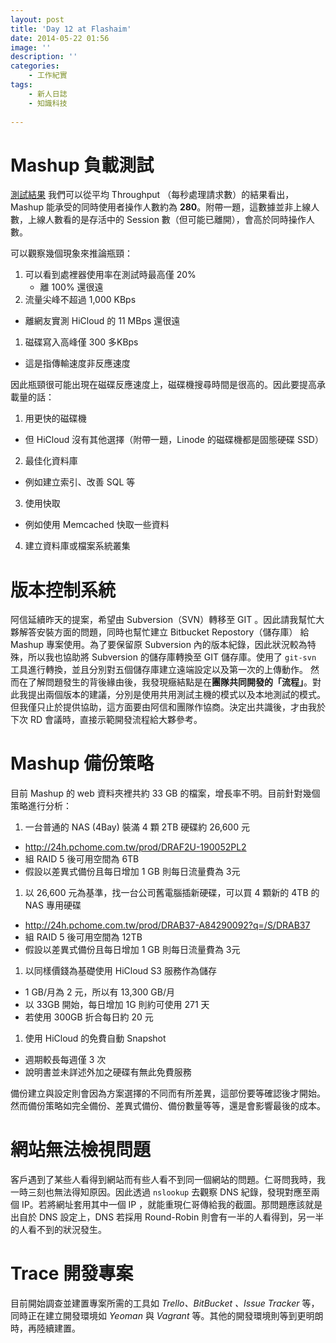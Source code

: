 ```yaml
---
layout: post
title: 'Day 12 at Flashaim'
date: 2014-05-22 01:56
image: ''
description: ''
categories:
    - 工作紀實
tags:
    - 新人日誌
    - 知識科技
 
---
```

# Mashup 負載測試
[測試結果](https://docs.google.com/a/flashaim.com/spreadsheets/d/1l0P3gf98sS54jGH0OuKdNMKelTf6vYzI8tMfOXsh07I/edit?usp=sharing)
我們可以從平均 Throughput （每秒處理請求數）的結果看出，Mashup 能承受的同時使用者操作人數約為 **280**。附帶一題，這數據並非上線人數，上線人數看的是存活中的 Session 數（但可能已離開），會高於同時操作人數。

可以觀察幾個現象來推論瓶頸：
1. 可以看到處裡器使用率在測試時最高僅 20%
	+ 離 100% 還很遠
1. 流量尖峰不超過 1,000 KBps
  + 離網友實測 HiCloud 的 11 MBps 還很遠
1. 磁碟寫入高峰僅 300 多KBps
  + 這是指傳輸速度非反應速度

因此瓶頸很可能出現在磁碟反應速度上，磁碟機搜尋時間是很高的。因此要提高承載量的話：
1. 用更快的磁碟機
  + 但 HiCloud 沒有其他選擇（附帶一題，Linode 的磁碟機都是固態硬碟 SSD）
2. 最佳化資料庫
  + 例如建立索引、改善 SQL 等
3. 使用快取
  + 例如使用 Memcached 快取一些資料
4. 建立資料庫或檔案系統叢集

# 版本控制系統
阿信延續昨天的提案，希望由 Subversion（SVN）轉移至 GIT 。因此請我幫忙大夥解答安裝方面的問題，同時也幫忙建立 Bitbucket Repostory（儲存庫） 給 Mashup 專案使用。為了要保留原 Subversion 內的版本紀錄，因此狀況較為特殊，所以我也協助將 Subversion 的儲存庫轉換至 GIT 儲存庫。使用了 `git-svn` 工具進行轉換，並且分別對五個儲存庫建立遠端設定以及第一次的上傳動作。
然而在了解問題發生的背後緣由後，我發現癥結點是在**團隊共同開發的「流程」**。對此我提出兩個版本的建議，分別是使用共用測試主機的模式以及本地測試的模式。但我僅只止於提供協助，這方面要由阿信和團隊作協商。決定出共識後，才由我於下次 RD 會議時，直接示範開發流程給大夥參考。

# Mashup 備份策略
目前 Mashup 的 web 資料夾裡共約 33 GB 的檔案，增長率不明。目前針對幾個策略進行分析：

1. 一台普通的 NAS (4Bay) 裝滿 4 顆 2TB 硬碟約 26,600 元
  + http://24h.pchome.com.tw/prod/DRAF2U-190052PL2
  + 組 RAID 5 後可用空間為 6TB
  + 假設以差異式備份且每日增加 1 GB 則每日流量費為 3元
1. 以 26,600 元為基準，找一台公司舊電腦插新硬碟，可以買 4 顆新的 4TB 的 NAS 專用硬碟
  + http://24h.pchome.com.tw/prod/DRAB37-A84290092?q=/S/DRAB37
  + 組 RAID 5 後可用空間為 12TB
  + 假設以差異式備份且每日增加 1 GB 則每日流量費為 3元
1. 以同樣價錢為基礎使用 HiCloud S3 服務作為儲存
  + 1 GB/月為 2 元，所以有 13,300 GB/月
  + 以 33GB 開始，每日增加 1G 則約可使用 271 天
  + 若使用 300GB 折合每日約 20 元
1. 使用 HiCloud 的免費自動 Snapshot
  + 週期較長每週僅 3 次
  + 說明書並未詳述外加之硬碟有無此免費服務

備份建立與設定則會因為方案選擇的不同而有所差異，這部份要等確認後才開始。然而備份策略如完全備份、差異式備份、備份數量等等，還是會影響最後的成本。

# 網站無法檢視問題
客戶遇到了某些人看得到網站而有些人看不到同一個網站的問題。仁哥問我時，我一時三刻也無法得知原因。因此透過 `nslookup` 去觀察 DNS 紀錄，發現對應至兩個 IP。若將網址套用其中一個 IP ，就能重現仁哥傳給我的截圖。那問題應該就是出自於 DNS 設定上，DNS 若採用 Round-Robin 則會有一半的人看得到，另一半的人看不到的狀況發生。

# Trace 開發專案
目前開始調查並建置專案所需的工具如 *Trello、BitBucket 、Issue Tracker* 等，同時正在建立開發環境如 *Yeoman* 與 *Vagrant* 等。其他的開發環境則等到更明朗時，再陸續建置。
